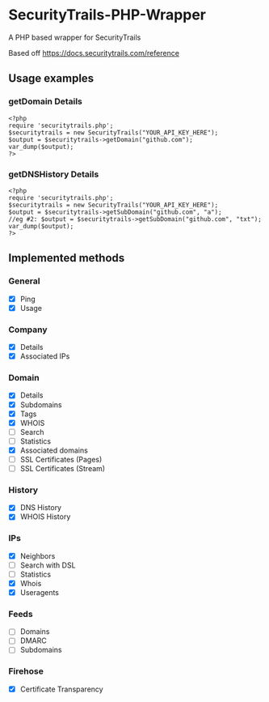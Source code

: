# SecurityTrails-PHP-Wrapper
A PHP based wrapper for SecurityTrails

Based off https://docs.securitytrails.com/reference

## Usage examples

### getDomain Details

```
<?php
require 'securitytrails.php';
$securitytrails = new SecurityTrails("YOUR_API_KEY_HERE");
$output = $securitytrails->getDomain("github.com");
var_dump($output);
?>
```

### getDNSHistory Details

```
<?php
require 'securitytrails.php';
$securitytrails = new SecurityTrails("YOUR_API_KEY_HERE");
$output = $securitytrails->getSubDomain("github.com", "a");
//eg #2: $output = $securitytrails->getSubDomain("github.com", "txt");
var_dump($output);
?>
```

## Implemented methods

### General

- [X] Ping
- [X] Usage

### Company

- [X] Details
- [X] Associated IPs

### Domain

- [X] Details
- [X] Subdomains
- [X] Tags
- [X] WHOIS
- [ ] Search
- [ ] Statistics
- [X] Associated domains
- [ ] SSL Certificates (Pages)
- [ ] SSL Certificates (Stream)

### History

- [X] DNS History
- [X] WHOIS History

### IPs

- [X] Neighbors
- [ ] Search with DSL
- [ ] Statistics
- [X] Whois
- [X] Useragents

### Feeds

- [ ] Domains
- [ ] DMARC
- [ ] Subdomains

### Firehose

- [X] Certificate Transparency

